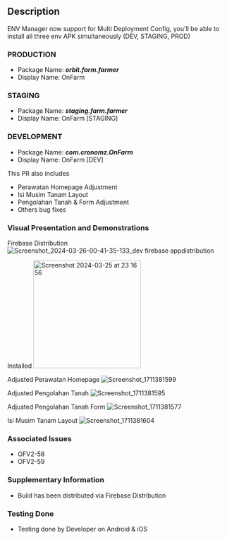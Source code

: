 ## Description

ENV Manager now support for Multi Deployment Config, you'll be able to install all three env APK simultaneously (DEV, STAGING, PROD)

### PRODUCTION
- Package Name: **_orbit.farm.farmer_**
- Display Name: OnFarm

### STAGING
- Package Name: **_staging.farm.farmer_**
- Display Name: OnFarm [STAGING]

### DEVELOPMENT
- Package Name: **_com.cronomz.OnFarm_**
- Display Name: OnFarm [DEV]

This PR also includes
- Perawatan Homepage Adjustment
- Isi Musim Tanam Layout
- Pengolahan Tanah & Form Adjustment
- Others bug fixes

### Visual Presentation and Demonstrations

Firebase Distribution
![Screenshot_2024-03-26-00-41-35-133_dev firebase appdistribution](https://github.com/orbittechindo/onfarm_mobile/assets/24695736/e3bb79ef-2b28-4a63-8435-372545b6506d)

Installed
<img width="244" alt="Screenshot 2024-03-25 at 23 16 56" src="https://github.com/orbittechindo/onfarm_mobile/assets/24695736/47aa259b-f723-4c35-8bae-d0bc7f4edd66">

Adjusted Perawatan Homepage
![Screenshot_1711381599](https://github.com/orbittechindo/onfarm_mobile/assets/24695736/2409e8cf-09a1-4722-bfcc-7cc39ae942bc)

Adjusted Pengolahan Tanah
![Screenshot_1711381595](https://github.com/orbittechindo/onfarm_mobile/assets/24695736/45190936-3676-4f58-8c12-7369f661451e)

Adjusted Pengolahan Tanah Form
![Screenshot_1711381577](https://github.com/orbittechindo/onfarm_mobile/assets/24695736/88e902f9-5a99-4b14-b2d1-c93eb52ca079)

Isi Musim Tanam Layout
![Screenshot_1711381604](https://github.com/orbittechindo/onfarm_mobile/assets/24695736/a3b898a4-45cc-48eb-82b7-fdcede58597a)


### Associated Issues
- OFV2-58
- OFV2-59


### Supplementary Information
- Build has been distributed via Firebase Distribution

### Testing Done

- Testing done by Developer on Android & iOS
